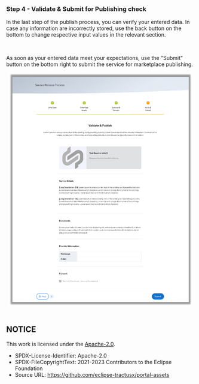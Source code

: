 ### Step 4 - Validate & Submit for Publishing check

In the last step of the publish process, you can verify your entered data.
In case any information are incorrectly stored, use the back button on the bottom to change respective input values in the relevant section.

<br>

As soon as your entered data meet your expectations, use the "Submit" button on the bottom right to submit the service for marketplace publishing.

<p align="center">
<img width="493" alt="image" src="https://raw.githubusercontent.com/eclipse-tractusx/portal-assets/main/docs/static/service-creation-verify-submit.png">

<br>
<br>

## NOTICE

This work is licensed under the [Apache-2.0](https://www.apache.org/licenses/LICENSE-2.0).

- SPDX-License-Identifier: Apache-2.0
- SPDX-FileCopyrightText: 2021-2023 Contributors to the Eclipse Foundation
- Source URL: https://github.com/eclipse-tractusx/portal-assets
